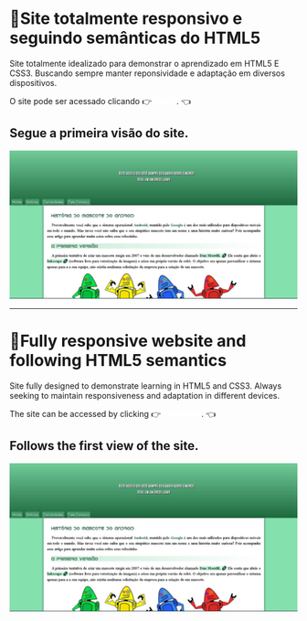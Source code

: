 <h1>🔗Site totalmente responsivo e seguindo semânticas do HTML5</h1>
<p> Site totalmente idealizado para demonstrar o aprendizado em HTML5 E CSS3. Buscando sempre manter reponsividade e adaptação em diversos dispositivos.<p> 
<p>O site pode ser acessado clicando 👉<a href="https://joao-vitor-090.github.io/Website-responsive/" style="font-style: normal;text-decoration: none;
font-weight:bolder; color: white;"
>'AQUI'</a>. 👈</p>
<h2>Segue a primeira visão do site. </h2>
<img src="WhatsApp Image 2021-12-07 at 23.30.21.jpeg" alt="imagem da pagina principal do site">

-------------------------------------------------------------------------------------------------------
<h1>🔗Fully responsive website and following HTML5 semantics</h1>
<p> Site fully designed to demonstrate learning in HTML5 and CSS3. Always seeking to maintain responsiveness and adaptation in different devices.<p>
<p>The site can be accessed by clicking 👉<a href="https://joao-vitor-090.github.io/Website-responsive/" style="font-style: normal;text-decoration: none;
font-weight:bolder; color: white;"
>'ON HERE'</a>. 👈</p>
<h2>Follows the first view of the site. </h2>
<img src="WhatsApp Image 2021-12-07 at 23.30.21.jpeg" alt="image of the main page of the site">

